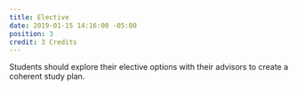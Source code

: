 ```yaml
---
title: Elective
date: 2019-01-15 14:16:00 -05:00
position: 3
credit: 3 Credits
---
```


Students should explore their elective options with their advisors to create a coherent study plan.